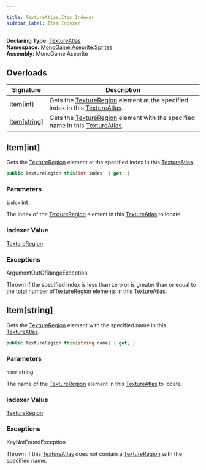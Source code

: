 ```yaml
---

title: TextureAtlas.Item Indexer
sidebar_label: Item Indexer
---
```

**Declaring Type:** [TextureAtlas](../)  
**Namespace:** [MonoGame.Aseprite.Sprites](../../)  
**Assembly:** MonoGame.Aseprite

## Overloads

| Signature                     | Description                                                                                                                    |
| ----------------------------- | ------------------------------------------------------------------------------------------------------------------------------ |
| [Item\[int\]](#itemint)       | Gets the [TextureRegion](../../../TextureRegion/) element at the specified index in this [TextureAtlas](../).  |
| [Item\[string\]](#itemstring) | Gets the [TextureRegion](../../../TextureRegion/) element with the specified name in this [TextureAtlas](../). |

## Item\[int\]

Gets the [TextureRegion](../../../TextureRegion/) element at the specified index in this [TextureAtlas](../).

```csharp
public TextureRegion this[int index] { get; }
```

### Parameters

`index`  int

The index of the [TextureRegion](../../../TextureRegion/) element in this [TextureAtlas](../) to locate.

### Indexer Value

[TextureRegion](../../../TextureRegion/)

### Exceptions

ArgumentOutOfRangeException

Thrown if the specified index is less than zero or is greater than or equal to the total number of[TextureRegion](../../../TextureRegion/) elements in this [TextureAtlas](../).

## Item\[string\]

Gets the [TextureRegion](../../../TextureRegion/) element with the specified name in this [TextureAtlas](../).

```csharp
public TextureRegion this[string name] { get; }
```

### Parameters

`name`  string

The name of the [TextureRegion](../../../TextureRegion/) element in this [TextureAtlas](../) to locate.

### Indexer Value

[TextureRegion](../../../TextureRegion/)

### Exceptions

KeyNotFoundException

Thrown if this [TextureAtlas](../) does not contain a [TextureRegion](../../../TextureRegion/) with the specified  name.


